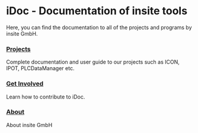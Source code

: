 # iDoc - Documentation of insite tools

Here, you can find the documentation to all of the projects and programs by insite GmbH.  

### [Projects](articles/index.md) 
Complete documentation and user guide to our projects such as ICON, IPOT, PLCDataManager etc.

### [Get Involved](public/index.md)
Learn how to contribute to iDoc.

### [About](about/insite.md)
About insite GmbH

